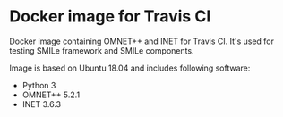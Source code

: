 # Docker image for Travis CI 

Docker image containing OMNET++ and INET for Travis CI. It's used for testing SMILe framework and SMILe components.

Image is based on Ubuntu 18.04 and includes following software:
* Python 3
* OMNET++ 5.2.1
* INET 3.6.3

